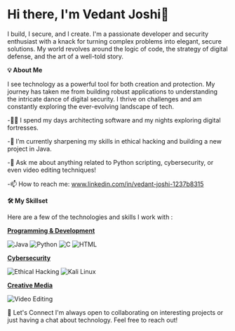 # Hi there, I'm Vedant Joshi👋

I build, I secure, and I create.
I'm a passionate developer and security enthusiast with a knack for turning complex problems into elegant, secure solutions. My world revolves around the logic of code, the strategy of digital defense, and the art of a well-told story.

**💡 About Me**

I see technology as a powerful tool for both creation and protection. My journey has taken me from building robust applications to understanding the intricate dance of digital security. I thrive on challenges and am constantly exploring the ever-evolving landscape of tech.

 -👨‍💻 I spend my days architecting software and my nights exploring digital fortresses.

 -🔭 I’m currently sharpening my skills in ethical hacking and building a new project in Java.

 -💬 Ask me about anything related to Python scripting, cybersecurity, or even video editing techniques!

 -📫 How to reach me: www.linkedin.com/in/vedant-joshi-1237b8315

**🛠️ My Skillset**

Here are a few of the technologies and skills I work with :

<u>**Programming & Development**</u>

<p>
<img src="https://img.shields.io/badge/Java-ED8B00?style=flat-square&logo=openjdk&logoColor=white" alt="Java"/>
<img src="https://img.shields.io/badge/Python-3776AB?style=flat-square&logo=python&logoColor=white" alt="Python"/>
<img src="https://img.shields.io/badge/C-A8B9CC?style=flat-square&logo=c&logoColor=black" alt="C"/>
<img src="https://img.shields.io/badge/HTML5-E34F26?style=flat-square&logo=html5&logoColor=white" alt="HTML"/>
</p>

<u>**Cybersecurity**</u>

<p>
<img src="https://img.shields.io/badge/Ethical_Hacking-000000?style=flat-square&logo=hackthebox&logoColor=white" alt="Ethical Hacking"/>
<img src="https://img.shields.io/badge/Kali_Linux-557C94?style=flat-square&logo=kalilinux&logoColor=white" alt="Kali Linux"/>
</p>

<u>**Creative Media**</u>

<p>
<img src="https://img.shields.io/badge/Video_Editing-9B59B6?style=flat-square&logo=adobe-premiere-pro&logoColor=white" alt="Video Editing"/>
</p>

🔗 Let's Connect
I'm always open to collaborating on interesting projects or just having a chat about technology. Feel free to reach out!

<!--
You can uncomment these and add your own links!


-->
